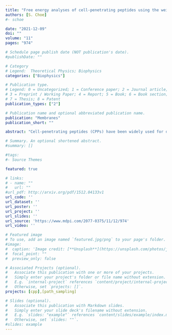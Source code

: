 ```yaml
---
title: "Free energy analyses of cell-penetrating peptides using the weighted ensemble method"
authors: [S. Choe]
#- schoe

date: "2021-12-09"
doi: ""
volume: "11"
pages: "974"

# Schedule page publish date (NOT publication's date).
#publishDate: ""

# Category
# Legend:  Theoretical Physics; Biophysics
categories: ["Biophysics"]

# Publication type.
# Legend: 0 = Uncategorized; 1 = Conference paper; 2 = Journal article;
# 3 = Preprint / Working Paper; 4 = Report; 5 = Book; 6 = Book section;
# 7 = Thesis; 8 = Patent
publication_types: ["2"]

# Publication name and optional abbreviated publication name.
publication: "Membranes"
publication_short: ""

abstract: "Cell-penetrating peptides (CPPs) have been widely used for drug-delivery agents; however, it has not been fully understood how they translocate across cell membranes. The Weighted Ensemble (WE) method, one of the most powerful and flexible path sampling techniques, can be helpful to reveal translocation paths and free energy barriers along those paths. Within the WE approach we show how Arg9 (nona-arginine) and Tat interact with a DOPC/DOPG(4:1) model membrane, and we present free energy (or potential mean of forces, PMFs) profiles of penetration, although a translocation across the membrane has not been observed in the current simulations. Two different compositions of lipid molecules were also tried and compared. Our approach can be applied to any CPPs interacting with various model membranes, and it will provide useful information regarding the transport mechanisms of CPPs."

# Summary. An optional shortened abstract.
#summary: []

#tags:
#- Source Themes

featured: true

# links:
# - name: ""
#   url: ""
#url_pdf: http://arxiv.org/pdf/1512.04133v1
url_code: ''
url_dataset: ''
url_poster: ''
url_project: ''
url_slides: ''
url_source: 'https://www.mdpi.com/2077-0375/11/12/974'
url_video: ''

# Featured image
# To use, add an image named `featured.jpg/png` to your page's folder.
#image:
#  caption: 'Image credit: [**Unsplash**](https://unsplash.com/photos/jdD8gXaTZsc)'
#  focal_point: ""
#  preview_only: false

# Associated Projects (optional).
#   Associate this publication with one or more of your projects.
#   Simply enter your project's folder or file name without extension.
#   E.g. `internal-project` references `content/project/internal-project/index.md`.
#   Otherwise, set `projects: []`.
projects: [cpp],[path_sampling]

# Slides (optional).
#   Associate this publication with Markdown slides.
#   Simply enter your slide deck's filename without extension.
#   E.g. `slides: "example"` references `content/slides/example/index.md`.
#   Otherwise, set `slides: ""`.
#slides: example
---
```




